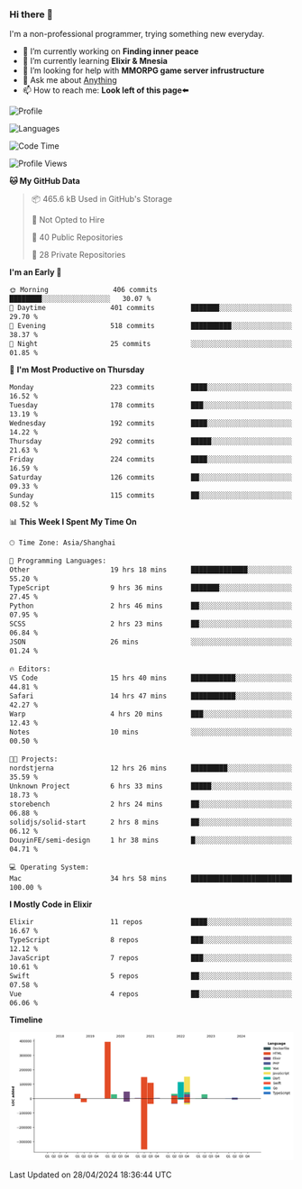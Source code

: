 ### Hi there 👋

I'm a non-professional programmer, trying something new everyday.

<!--
**dyzdyz010/dyzdyz010** is a ✨ _special_ ✨ repository because its `README.md` (this file) appears on your GitHub profile.
-->

- 🔭 I’m currently working on **Finding inner peace**
- 🌱 I’m currently learning **Elixir & Mnesia**
- 🤔 I’m looking for help with **MMORPG game server infrustructure**
- 💬 Ask me about [Anything](https://github.com/dyzdyz010/dyzdyz010/issues)
- 📫 How to reach me: **Look left of this page⬅️**

<!-- - 👯 I’m looking to collaborate on
- 😄 Pronouns: ...
- ⚡ Fun fact: ...
 -->
 
![Profile](https://github-readme-stats.vercel.app/api?username=dyzdyz010&count_private=true&show_icons=true&theme=dracula)

![Languages](https://github-readme-stats.vercel.app/api/top-langs/?username=dyzdyz010&layout=compact&theme=dracula)

<!--START_SECTION:waka-->
![Code Time](http://img.shields.io/badge/Code%20Time-1%2C405%20hrs%203%20mins-blue)

![Profile Views](http://img.shields.io/badge/Profile%20Views-2-blue)

**🐱 My GitHub Data** 

> 📦 465.6 kB Used in GitHub's Storage 
 > 
> 🚫 Not Opted to Hire
 > 
> 📜 40 Public Repositories 
 > 
> 🔑 28 Private Repositories 
 > 
**I'm an Early 🐤** 

```text
🌞 Morning                406 commits         ████████░░░░░░░░░░░░░░░░░   30.07 % 
🌆 Daytime                401 commits         ███████░░░░░░░░░░░░░░░░░░   29.70 % 
🌃 Evening                518 commits         ██████████░░░░░░░░░░░░░░░   38.37 % 
🌙 Night                  25 commits          ░░░░░░░░░░░░░░░░░░░░░░░░░   01.85 % 
```
📅 **I'm Most Productive on Thursday** 

```text
Monday                   223 commits         ████░░░░░░░░░░░░░░░░░░░░░   16.52 % 
Tuesday                  178 commits         ███░░░░░░░░░░░░░░░░░░░░░░   13.19 % 
Wednesday                192 commits         ████░░░░░░░░░░░░░░░░░░░░░   14.22 % 
Thursday                 292 commits         █████░░░░░░░░░░░░░░░░░░░░   21.63 % 
Friday                   224 commits         ████░░░░░░░░░░░░░░░░░░░░░   16.59 % 
Saturday                 126 commits         ██░░░░░░░░░░░░░░░░░░░░░░░   09.33 % 
Sunday                   115 commits         ██░░░░░░░░░░░░░░░░░░░░░░░   08.52 % 
```


📊 **This Week I Spent My Time On** 

```text
🕑︎ Time Zone: Asia/Shanghai

💬 Programming Languages: 
Other                    19 hrs 18 mins      ██████████████░░░░░░░░░░░   55.20 % 
TypeScript               9 hrs 36 mins       ███████░░░░░░░░░░░░░░░░░░   27.45 % 
Python                   2 hrs 46 mins       ██░░░░░░░░░░░░░░░░░░░░░░░   07.95 % 
SCSS                     2 hrs 23 mins       ██░░░░░░░░░░░░░░░░░░░░░░░   06.84 % 
JSON                     26 mins             ░░░░░░░░░░░░░░░░░░░░░░░░░   01.24 % 

🔥 Editors: 
VS Code                  15 hrs 40 mins      ███████████░░░░░░░░░░░░░░   44.81 % 
Safari                   14 hrs 47 mins      ███████████░░░░░░░░░░░░░░   42.27 % 
Warp                     4 hrs 20 mins       ███░░░░░░░░░░░░░░░░░░░░░░   12.43 % 
Notes                    10 mins             ░░░░░░░░░░░░░░░░░░░░░░░░░   00.50 % 

🐱‍💻 Projects: 
nordstjerna              12 hrs 26 mins      █████████░░░░░░░░░░░░░░░░   35.59 % 
Unknown Project          6 hrs 33 mins       █████░░░░░░░░░░░░░░░░░░░░   18.73 % 
storebench               2 hrs 24 mins       ██░░░░░░░░░░░░░░░░░░░░░░░   06.88 % 
solidjs/solid-start      2 hrs 8 mins        ██░░░░░░░░░░░░░░░░░░░░░░░   06.12 % 
DouyinFE/semi-design     1 hr 38 mins        █░░░░░░░░░░░░░░░░░░░░░░░░   04.71 % 

💻 Operating System: 
Mac                      34 hrs 58 mins      █████████████████████████   100.00 % 
```

**I Mostly Code in Elixir** 

```text
Elixir                   11 repos            ████░░░░░░░░░░░░░░░░░░░░░   16.67 % 
TypeScript               8 repos             ███░░░░░░░░░░░░░░░░░░░░░░   12.12 % 
JavaScript               7 repos             ███░░░░░░░░░░░░░░░░░░░░░░   10.61 % 
Swift                    5 repos             ██░░░░░░░░░░░░░░░░░░░░░░░   07.58 % 
Vue                      4 repos             ██░░░░░░░░░░░░░░░░░░░░░░░   06.06 % 
```



**Timeline**

![Lines of Code chart](https://raw.githubusercontent.com/dyzdyz010/dyzdyz010/master/assets/bar_graph.png)


 Last Updated on 28/04/2024 18:36:44 UTC
<!--END_SECTION:waka-->
